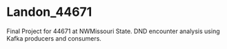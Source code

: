 # Landon_44671
Final Project for 44671 at NWMissouri State. DND encounter analysis using Kafka producers and consumers. 
